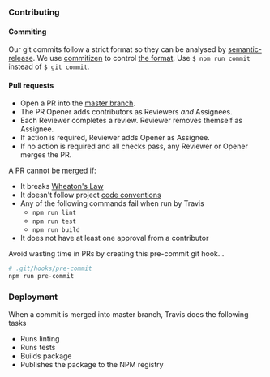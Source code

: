 ### Contributing

#### Commiting

Our git commits follow a strict format so they can be analysed by [semantic-release](https://github.com/semantic-release/semantic-release). We use [commitizen](https://github.com/commitizen/cz-cli) to control [the format](https://github.com/angular/angular.js/blob/master/DEVELOPERS.md#-git-commit-guidelines). Use 
`$ npm run commit` instead of `$ git commit`.

#### Pull requests

- Open a PR into the [master branch](https://github.com/lodgify/identity-server-client/tree/master).
- The PR Opener adds contributors as Reviewers *and* Assignees.
- Each Reviewer completes a review. Reviewer removes themself as Assignee.
- If action is required, Reviewer adds Opener as Assignee.
- If no action is required and all checks pass, any Reviewer or Opener merges the PR.

A PR cannot be merged if:
- It breaks [Wheaton's Law](http://www.wheatonslaw.com/)
- It doesn't follow project [code conventions](https://github.com/lodgify/identity-server-client/blob/master/docs/CONVENTIONS.md)
- Any of the following commands fail when run by Travis
  - `npm run lint`
  - `npm run test`
  - `npm run build`
- It does not have at least one approval from a contributor

Avoid wasting time in PRs by creating this pre-commit git hook...

```sh
# .git/hooks/pre-commit
npm run pre-commit
```

### Deployment

When a commit is merged into master branch, Travis does the following tasks

- Runs linting
- Runs tests
- Builds package
- Publishes the package to the NPM registry
